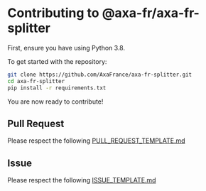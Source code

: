 # Contributing to @axa-fr/axa-fr-splitter

First, ensure you have using Python 3.8.

To get started with the repository:

```sh
git clone https://github.com/AxaFrance/axa-fr-splitter.git
cd axa-fr-splitter
pip install -r requirements.txt
```
You are now ready to contribute!

## Pull Request

Please respect the following [PULL_REQUEST_TEMPLATE.md](./PULL_REQUEST_TEMPLATE.md)

## Issue

Please respect the following [ISSUE_TEMPLATE.md](./ISSUE_TEMPLATE.md)